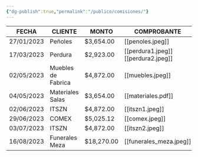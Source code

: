```yaml
---
{"dg-publish":true,"permalink":"/publico/comisiones/"}
---
```



| FECHA      | CLIENTE            | MONTO      | COMPROBANTE                         |
| ---------- | ------------------ | ---------- | ----------------------------------- |
| 27/01/2023 | Peñoles            | $3,654.00  | [[penoles.jpeg]]                    |
| 17/03/2023 | Perdura            | $2,923.00  | [[perdura1.jpeg]] [[perdura2.jpeg]] |
| 02/05/2023 | Muebles de Fabrica | $4,872.00  | [[muebles.jpeg]]                    |
| 04/05/2023 | Materiales Salas   | $3,654.00  | [[materiales.pdf]]                  |
| 02/06/2023 | ITSZN              | $4,872.00  | [[itszn1.jpeg]]                     |
| 29/06/2023 | COMEX              | $5,025.12  | [[comex.jpeg]]                      |
| 03/07/2023 | ITSZN              | $4,872.00  | [[itszn2.jpeg]]                     |
| 16/08/2023 | Funerales Meza     | $18,270.00 | [[funerales_meza.jpeg]]             |

